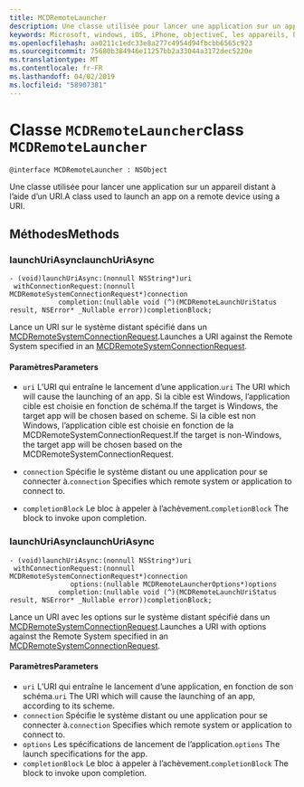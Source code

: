 ```yaml
---
title: MCDRemoteLauncher
description: Une classe utilisée pour lancer une application sur un appareil distant à l’aide d’un URI.
keywords: Microsoft, windows, iOS, iPhone, objectiveC, les appareils, Project Rome connectés
ms.openlocfilehash: aa0211c1edc33e8a277c4954d94fbcbb6565c923
ms.sourcegitcommit: 75680b384946e11257bb2a33044a3172dec5220e
ms.translationtype: MT
ms.contentlocale: fr-FR
ms.lasthandoff: 04/02/2019
ms.locfileid: "58907381"
---
```

# <a name="class-mcdremotelauncher"></a><span data-ttu-id="67571-104">Classe `MCDRemoteLauncher`</span><span class="sxs-lookup"><span data-stu-id="67571-104">class `MCDRemoteLauncher`</span></span> 

```
@interface MCDRemoteLauncher : NSObject
```  

<span data-ttu-id="67571-105">Une classe utilisée pour lancer une application sur un appareil distant à l’aide d’un URI.</span><span class="sxs-lookup"><span data-stu-id="67571-105">A class used to launch an app on a remote device using a URI.</span></span>


## <a name="methods"></a><span data-ttu-id="67571-106">Méthodes</span><span class="sxs-lookup"><span data-stu-id="67571-106">Methods</span></span>

### <a name="launchuriasync"></a><span data-ttu-id="67571-107">launchUriAsync</span><span class="sxs-lookup"><span data-stu-id="67571-107">launchUriAsync</span></span>
```
- (void)launchUriAsync:(nonnull NSString*)uri
 withConnectionRequest:(nonnull MCDRemoteSystemConnectionRequest*)connection
            completion:(nullable void (^)(MCDRemoteLaunchUriStatus result, NSError* _Nullable error))completionBlock;
```

<span data-ttu-id="67571-108">Lance un URI sur le système distant spécifié dans un [MCDRemoteSystemConnectionRequest](MCDRemoteSystemConnectionRequest.md).</span><span class="sxs-lookup"><span data-stu-id="67571-108">Launches a URI against the Remote System specified in an [MCDRemoteSystemConnectionRequest](MCDRemoteSystemConnectionRequest.md).</span></span>

#### <a name="parameters"></a><span data-ttu-id="67571-109">Paramètres</span><span class="sxs-lookup"><span data-stu-id="67571-109">Parameters</span></span>
* <span data-ttu-id="67571-110">`uri` L’URI qui entraîne le lancement d’une application.</span><span class="sxs-lookup"><span data-stu-id="67571-110">`uri` The URI which will cause the launching of an app.</span></span>  <span data-ttu-id="67571-111">Si la cible est Windows, l’application cible est choisie en fonction de schéma.</span><span class="sxs-lookup"><span data-stu-id="67571-111">If the target is Windows, the target app will be chosen based on scheme.</span></span> <span data-ttu-id="67571-112">Si la cible est non Windows, l’application cible est choisie en fonction de la MCDRemoteSystemConnectionRequest.</span><span class="sxs-lookup"><span data-stu-id="67571-112">If the target is non-Windows, the target app will be chosen based on the MCDRemoteSystemConnectionRequest.</span></span>

* <span data-ttu-id="67571-113">`connection` Spécifie le système distant ou une application pour se connecter à.</span><span class="sxs-lookup"><span data-stu-id="67571-113">`connection` Specifies which remote system or application to connect to.</span></span>
* <span data-ttu-id="67571-114">`completionBlock` Le bloc à appeler à l’achèvement.</span><span class="sxs-lookup"><span data-stu-id="67571-114">`completionBlock` The block to invoke upon completion.</span></span>

### <a name="launchuriasync"></a><span data-ttu-id="67571-115">launchUriAsync</span><span class="sxs-lookup"><span data-stu-id="67571-115">launchUriAsync</span></span>
```
- (void)launchUriAsync:(nonnull NSString*)uri
 withConnectionRequest:(nonnull MCDRemoteSystemConnectionRequest*)connection
               options:(nullable MCDRemoteLauncherOptions*)options
            completion:(nullable void (^)(MCDRemoteLaunchUriStatus result, NSError* _Nullable error))completionBlock;
```

<span data-ttu-id="67571-116">Lance un URI avec les options sur le système distant spécifié dans un [MCDRemoteSystemConnectionRequest](MCDRemoteSystemConnectionRequest.md).</span><span class="sxs-lookup"><span data-stu-id="67571-116">Launches a URI with options against the Remote System specified in an [MCDRemoteSystemConnectionRequest](MCDRemoteSystemConnectionRequest.md).</span></span>

#### <a name="parameters"></a><span data-ttu-id="67571-117">Paramètres</span><span class="sxs-lookup"><span data-stu-id="67571-117">Parameters</span></span>
* <span data-ttu-id="67571-118">`uri` L’URI qui entraîne le lancement d’une application, en fonction de son schéma.</span><span class="sxs-lookup"><span data-stu-id="67571-118">`uri` The URI which will cause the launching of an app, according to its scheme.</span></span>
* <span data-ttu-id="67571-119">`connection` Spécifie le système distant ou une application pour se connecter à.</span><span class="sxs-lookup"><span data-stu-id="67571-119">`connection` Specifies which remote system or application to connect to.</span></span>
* <span data-ttu-id="67571-120">`options` Les spécifications de lancement de l’application.</span><span class="sxs-lookup"><span data-stu-id="67571-120">`options` The launch specifications for the app.</span></span>
* <span data-ttu-id="67571-121">`completionBlock` Le bloc à appeler à l’achèvement.</span><span class="sxs-lookup"><span data-stu-id="67571-121">`completionBlock` The block to invoke upon completion.</span></span>